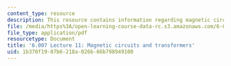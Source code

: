 ```yaml
---
content_type: resource
description: This resource contains information regarding magnetic circuits and transformers.
file: /media/https%3A/open-learning-course-data-rc.s3.amazonaws.com/6-007-electromagnetic-energy-from-motors-to-lasers-spring-2011/1b370f1907b6218a026b66b798949100_MIT6_007S11_lec11.pdf
file_type: application/pdf
resourcetype: Document
title: '6.007 Lecture 11: Magnetic circuits and transformers'
uid: 1b370f19-07b6-218a-026b-66b798949100
---
```

